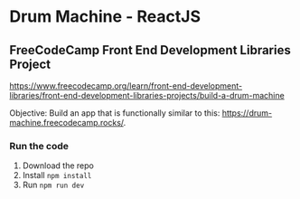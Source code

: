 # Drum Machine - ReactJS
## FreeCodeCamp Front End Development Libraries Project 

https://www.freecodecamp.org/learn/front-end-development-libraries/front-end-development-libraries-projects/build-a-drum-machine

Objective: Build an app that is functionally similar to this: https://drum-machine.freecodecamp.rocks/.

### Run the code
1. Download the repo
2. Install
`npm install`
3. Run
`npm run dev`
